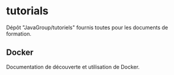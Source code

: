 # tutorials
Dépôt "JavaGroup/tutoriels" fournis toutes pour les documents de formation.

## Docker
Documentation de découverte et utilisation de Docker.

